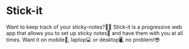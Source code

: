 # Stick-it

Want to keep track of your sticky-notes?🤷‍♀️
Stick-it is a progressive web app that allows you to set up sticky notes📝 and have them with you at all times. Want it on mobile📱, laptop💻 or desktop🖥, no problem!😎
